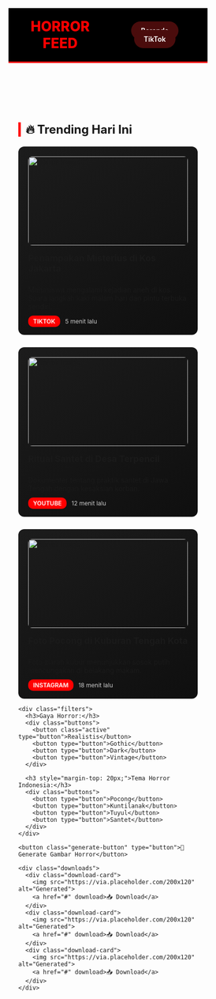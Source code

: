 <!DOCTYPE html>
<html lang="id">
<head>
  <meta charset="UTF-8" />
  <meta name="viewport" content="width=device-width, initial-scale=1.0"/>
  <title>HORROR FEED INDONESIA</title>
  <link href="https://fonts.googleapis.com/css2?family=Inter:wght@400;600;800&display=swap" rel="stylesheet"/>
  <style>
    * {
      box-sizing: border-box;
    }

    body {
      font-family: 'Inter', sans-serif;
      margin: 0;
      background-color: #111;
      color: white;
    }

    header {
      background-color: #000;
      padding: 20px;
      display: flex;
      justify-content: space-between;
      align-items: center;
      border-bottom: 3px solid red;
    }

    header h1 {
      color: red;
      font-weight: 800;
      margin: 0;
    }

    nav a {
      margin-left: 20px;
      text-decoration: none;
      color: white;
      background-color: #4a0c0c;
      padding: 10px 20px;
      border-radius: 20px;
      font-weight: 600;
      transition: background 0.2s;
    }

    nav a:hover {
      background-color: #a00;
    }

    .container {
      max-width: 1200px;
      margin: auto;
      padding: 30px 20px;
    }

    h2 {
      font-size: 24px;
      border-left: 5px solid red;
      padding-left: 10px;
      margin-bottom: 20px;
    }

    .cards {
      display: flex;
      gap: 20px;
      flex-wrap: wrap;
    }

    .card {
      background: linear-gradient(145deg, #1c1c1c, #0f0f0f);
      padding: 20px;
      border-radius: 12px;
      flex: 1 1 280px;
      min-width: 280px;
      max-width: 360px;
      position: relative;
      display: flex;
      flex-direction: column;
      justify-content: space-between;
    }

    .card img {
      width: 100%;
      height: 180px;
      object-fit: cover;
      border-radius: 8px;
      margin-bottom: 15px;
    }

    .card h3 {
      margin: 0 0 10px 0;
      font-size: 18px;
    }

    .badge {
      background-color: red;
      color: white;
      padding: 4px 10px;
      border-radius: 10px;
      font-size: 12px;
      margin-right: 10px;
      font-weight: 600;
    }

    .timestamp {
      font-size: 12px;
      color: #ccc;
    }

    .filters {
      margin-top: 40px;
    }

    .filters h3 {
      margin-bottom: 10px;
      font-size: 18px;
    }

    .filters .buttons {
      display: flex;
      flex-wrap: wrap;
      gap: 10px;
      margin-bottom: 10px;
    }

    .filters button {
      padding: 8px 16px;
      border: none;
      border-radius: 20px;
      font-weight: 600;
      cursor: pointer;
      background-color: #2c2c2c;
      color: white;
      transition: background 0.2s;
    }

    .filters button.active, .filters button:hover {
      background-color: red;
      color: #fff;
    }

    .generate-button {
      background-color: red;
      padding: 15px;
      color: white;
      font-size: 16px;
      font-weight: 600;
      border: none;
      border-radius: 10px;
      margin: 30px 0;
      width: 100%;
      cursor: pointer;
      transition: background 0.2s;
    }

    .generate-button:hover {
      background-color: #a00;
    }

    .downloads {
      display: flex;
      gap: 20px;
      flex-wrap: wrap;
      margin-top: 20px;
    }

    .download-card {
      background-color: #1c1c1c;
      padding: 10px;
      border-radius: 10px;
      text-align: center;
      flex: 1 1 200px;
      min-width: 200px;
      max-width: 300px;
      display: flex;
      flex-direction: column;
      align-items: center;
    }

    .download-card img {
      width: 100%;
      height: 120px;
      object-fit: cover;
      border-radius: 8px;
      margin-bottom: 10px;
    }

    .download-card a {
      background-color: limegreen;
      color: white;
      padding: 10px 20px;
      border-radius: 8px;
      font-weight: bold;
      text-decoration: none;
      transition: background 0.2s;
      display: inline-block;
    }

    .download-card a:hover {
      background-color: #228B22;
    }

    @media (max-width: 1024px) {
      .cards,
      .downloads {
        flex-direction: column;
        gap: 25px;
      }
      .card, .download-card {
        max-width: 100%;
      }
    }

    @media (max-width: 600px) {
      .container {
        padding: 15px 5px;
      }
      header {
        flex-direction: column;
        align-items: flex-start;
        gap: 10px;
      }
      nav a {
        margin-left: 0;
        margin-right: 10px;
      }
    }
  </style>
</head>

<body>
  <header>
    <h1>HORROR FEED</h1>
    <nav>
      <a href="#">Beranda</a>
      <a href="#">TikTok</a>
    </nav>
  </header>

  <div class="container">
    <h2>🔥 Trending Hari Ini</h2>
    <div class="cards">
      <div class="card">
        <img src="https://via.placeholder.com/300x180" alt="Horror Image">
        <h3>Penampakan Misterius di Kos Jakarta</h3>
        <p>Mahasiswa mengalami kejadian aneh di kos. Suara langkah kaki malam hari dan pintu terbuka sendiri.</p>
        <div>
          <span class="badge">TIKTOK</span><span class="timestamp">5 menit lalu</span>
        </div>
      </div>
      <div class="card">
        <img src="https://via.placeholder.com/300x180" alt="Horror Image">
        <h3>Ritual Santet di Desa Terpencil</h3>
        <p>Dokumenter tentang praktik santet di Jawa Tengah dengan kesaksian korban.</p>
        <div>
          <span class="badge">YOUTUBE</span><span class="timestamp">12 menit lalu</span>
        </div>
      </div>
      <div class="card">
        <img src="https://via.placeholder.com/300x180" alt="Horror Image">
        <h3>Foto Pocong di Kuburan Tengah Kota</h3>
        <p>Foto ziarah kubur menunjukkan sosok putih mencurigakan di belakang makam.</p>
        <div>
          <span class="badge">INSTAGRAM</span><span class="timestamp">18 menit lalu</span>
        </div>
      </div>
    </div>

    <div class="filters">
      <h3>Gaya Horror:</h3>
      <div class="buttons">
        <button class="active" type="button">Realistis</button>
        <button type="button">Gothic</button>
        <button type="button">Dark</button>
        <button type="button">Vintage</button>
      </div>

      <h3 style="margin-top: 20px;">Tema Horror Indonesia:</h3>
      <div class="buttons">
        <button type="button">Pocong</button>
        <button type="button">Kuntilanak</button>
        <button type="button">Tuyul</button>
        <button type="button">Santet</button>
      </div>
    </div>

    <button class="generate-button" type="button">🎨 Generate Gambar Horror</button>

    <div class="downloads">
      <div class="download-card">
        <img src="https://via.placeholder.com/200x120" alt="Generated">
        <a href="#" download>📥 Download</a>
      </div>
      <div class="download-card">
        <img src="https://via.placeholder.com/200x120" alt="Generated">
        <a href="#" download>📥 Download</a>
      </div>
      <div class="download-card">
        <img src="https://via.placeholder.com/200x120" alt="Generated">
        <a href="#" download>📥 Download</a>
      </div>
    </div>
  </div>
</body>
</html>
